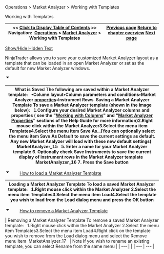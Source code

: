 ﻿


Operations \> Market Analyzer \> Working with Templates






















Working with Templates







| \<\< [Click to Display Table of Contents](working_with_templates.md) \>\> **Navigation:**     [Operations](operations.md) \> [Market Analyzer](market_analyzer.md) \> Working with Templates | [Previous page](market_analyzer_properties.md) [Return to chapter overview](market_analyzer.md) [Next page](performance_tips.md) |
| --- | --- |




[Show/Hide Hidden Text](javascript:HMToggleExpandAll(!HMAnyToggleOpen()) "Click to open/close expanding sections")









NinjaTrader allows you to save your customized Market Analyzer layout as a template that can be loaded in an open Market Analyzer or set as the default for new Market Analyzer windows.


![tog_minus](tog_minus.gif)




| What is Saved The following are saved within a Market Analyzer template:   •Column layout•Column parameters and conditions•Market Analyzer [properties](market_analyzer_properties.md)•Instrument Rows  Saving a Market Analyzer Template To save a Market Analyzer template (shown in the image below):   1\.Configure your desired Market Analyzer columns and properties ( see the "[Working with Columns](working_with_columns.md)" and "[Market Analyzer Properties](market_analyzer_properties.md)" sections of the Help Guide for more information)2\.Right mouse click within the Market Analyzer3\.Select the menu item Templates4\.Select the menu item Save As...(You can optionally select the menu item Save As Default to save the current settings as default. Any new Market Analyzer will load with these new default settings)   MarketAnalyzer_15   5\. Enter a name for your Market Analyzer template 6\. Optionally check Save Instruments to save the current display of instrument rows in the Market Analyzer template   MarketAnalyzer_16 7\. Press the Save button |
| --- |



![tog_minus](tog_minus.gif)        [How to load a Market Analyzer Template](javascript:HMToggle('toggle','HowToLoadAMarketAnalyzerTemplate','HowToLoadAMarketAnalyzerTemplate_ICON'))




| Loading a Market Analyzer Template To load a saved Market Analyzer template:   1\.Right mouse click within the Market Analyzer 2\.Select the menu item Templates3\.Select the menu item Load4\.Select the template you wish to load from the Load dialog menu and press the OK button |
| --- |



![tog_minus](tog_minus.gif)        [How to remove a Market Analyzer Template](javascript:HMToggle('toggle','HowToRemoveAMarketAnalyzerTemplate','HowToRemoveAMarketAnalyzerTemplate_ICON'))




| Removing a Market Analyzer Template To remove a saved Market Analyzer template:   1\.Right mouse click within the Market Analyzer 2\.Select the menu item Templates3\.Select the menu item Load4\.Right click on the template you wish to remove from the Load dialog menu and select the Remove menu item  MarketAnalyzer_17     | Note If you wish to rename an existing template, you can select Rename from the same menu | | --- | |
| --- | --- |










